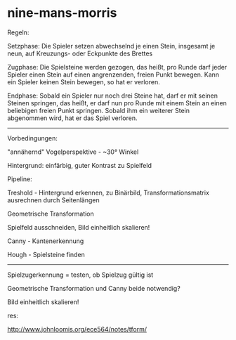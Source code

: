 # nine-mans-morris

Regeln:

Setzphase: 
Die Spieler setzen abwechselnd je einen Stein, insgesamt je neun, auf Kreuzungs- oder Eckpunkte des Brettes

Zugphase: 
Die Spielsteine werden gezogen, das heißt, pro Runde darf jeder Spieler einen Stein auf einen angrenzenden, 
freien Punkt bewegen. Kann ein Spieler keinen Stein bewegen, so hat er verloren.

Endphase: 
Sobald ein Spieler nur noch drei Steine hat, darf er mit seinen Steinen springen, das heißt, er darf nun 
pro Runde mit einem Stein an einen beliebigen freien Punkt springen. Sobald ihm ein weiterer Stein abgenommen wird, hat er das Spiel verloren.

---

Vorbedingungen:

"annähernd" Vogelperspektive - ~30° Winkel

Hintergrund: einfärbig, guter Kontrast zu Spielfeld

Pipeline:

Treshold - Hintergrund erkennen, zu Binärbild, Transformationsmatrix ausrechnen durch Seitenlängen

Geometrische Transformation

Spielfeld ausschneiden, Bild einheitlich skalieren!

Canny - Kantenerkennung

Hough - Spielsteine finden


---
Spielzugerkennung = testen, ob Spielzug gültig ist


Geometrische Transformation und Canny beide notwendig?

Bild einheitlich skalieren!


res:

http://www.johnloomis.org/ece564/notes/tform/
